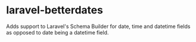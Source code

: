 laravel-betterdates
===================

Adds support to Laravel's Schema Builder for date, time and datetime fields as opposed to date being a datetime field.